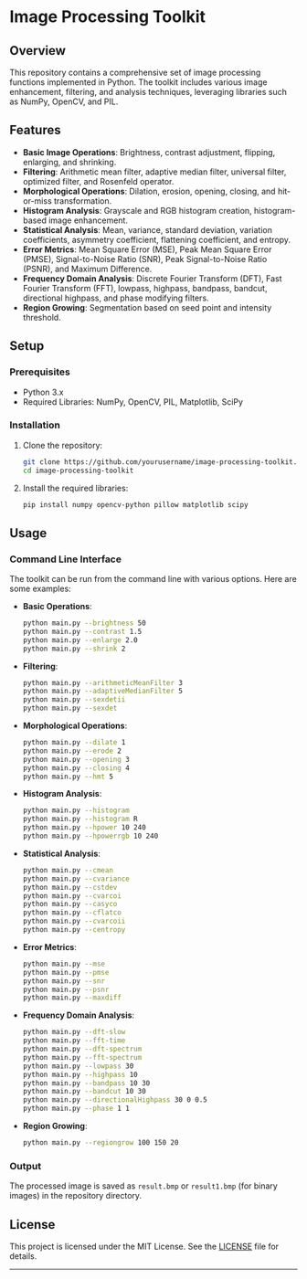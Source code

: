 
# Image Processing Toolkit

## Overview

This repository contains a comprehensive set of image processing functions implemented in Python. The toolkit includes various image enhancement, filtering, and analysis techniques, leveraging libraries such as NumPy, OpenCV, and PIL.

## Features

- **Basic Image Operations**: Brightness, contrast adjustment, flipping, enlarging, and shrinking.
- **Filtering**: Arithmetic mean filter, adaptive median filter, universal filter, optimized filter, and Rosenfeld operator.
- **Morphological Operations**: Dilation, erosion, opening, closing, and hit-or-miss transformation.
- **Histogram Analysis**: Grayscale and RGB histogram creation, histogram-based image enhancement.
- **Statistical Analysis**: Mean, variance, standard deviation, variation coefficients, asymmetry coefficient, flattening coefficient, and entropy.
- **Error Metrics**: Mean Square Error (MSE), Peak Mean Square Error (PMSE), Signal-to-Noise Ratio (SNR), Peak Signal-to-Noise Ratio (PSNR), and Maximum Difference.
- **Frequency Domain Analysis**: Discrete Fourier Transform (DFT), Fast Fourier Transform (FFT), lowpass, highpass, bandpass, bandcut, directional highpass, and phase modifying filters.
- **Region Growing**: Segmentation based on seed point and intensity threshold.

## Setup

### Prerequisites

- Python 3.x
- Required Libraries: NumPy, OpenCV, PIL, Matplotlib, SciPy

### Installation

1. Clone the repository:
   ```bash
   git clone https://github.com/yourusername/image-processing-toolkit.git
   cd image-processing-toolkit
   ```

2. Install the required libraries:
   ```bash
   pip install numpy opencv-python pillow matplotlib scipy
   ```

## Usage

### Command Line Interface

The toolkit can be run from the command line with various options. Here are some examples:

- **Basic Operations**:
  ```bash
  python main.py --brightness 50
  python main.py --contrast 1.5
  python main.py --enlarge 2.0
  python main.py --shrink 2
  ```

- **Filtering**:
  ```bash
  python main.py --arithmeticMeanFilter 3
  python main.py --adaptiveMedianFilter 5
  python main.py --sexdetii
  python main.py --sexdet
  ```

- **Morphological Operations**:
  ```bash
  python main.py --dilate 1
  python main.py --erode 2
  python main.py --opening 3
  python main.py --closing 4
  python main.py --hmt 5
  ```

- **Histogram Analysis**:
  ```bash
  python main.py --histogram
  python main.py --histogram R
  python main.py --hpower 10 240
  python main.py --hpowerrgb 10 240
  ```

- **Statistical Analysis**:
  ```bash
  python main.py --cmean
  python main.py --cvariance
  python main.py --cstdev
  python main.py --cvarcoi
  python main.py --casyco
  python main.py --cflatco
  python main.py --cvarcoii
  python main.py --centropy
  ```

- **Error Metrics**:
  ```bash
  python main.py --mse
  python main.py --pmse
  python main.py --snr
  python main.py --psnr
  python main.py --maxdiff
  ```

- **Frequency Domain Analysis**:
  ```bash
  python main.py --dft-slow
  python main.py --fft-time
  python main.py --dft-spectrum
  python main.py --fft-spectrum
  python main.py --lowpass 30
  python main.py --highpass 10
  python main.py --bandpass 10 30
  python main.py --bandcut 10 30
  python main.py --directionalHighpass 30 0 0.5
  python main.py --phase 1 1
  ```

- **Region Growing**:
  ```bash
  python main.py --regiongrow 100 150 20
  ```

### Output

The processed image is saved as `result.bmp` or `result1.bmp` (for binary images) in the repository directory.


## License

This project is licensed under the MIT License. See the [LICENSE](LICENSE) file for details.

---
